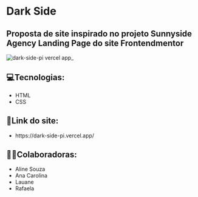 # Dark Side
## Proposta de site inspirado no projeto Sunnyside Agency Landing Page do site Frontendmentor

![dark-side-pi vercel app_](https://user-images.githubusercontent.com/86006464/192047620-027045a0-f422-4d3b-a2c8-517bd59f5ff8.png)

## 💻Tecnologias:
<ul>
  <li>HTML</li>
  <li>CSS</li>
</ul>

 ## 🔗Link do site: 
 <ul>
  <li>https://dark-side-pi.vercel.app/</li>
</ul>

## 👩‍💻Colaboradoras: 
<ul>
  <li>Aline Souza</li>
  <li>Ana Carolina</li>
  <li>Lauane</li>
  <li>Rafaela</li>
</ul>
